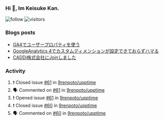### Hi 👋, Im Keisuke Kan.

<!--
**9renpoto/9renpoto** is a ✨ _special_ ✨ repository because its `README.md` (this file) appears on your GitHub profile.

Here are some ideas to get you started:

- 🔭 I’m currently working on ...
- 🌱 I’m currently learning ...
- 👯 I’m looking to collaborate on ...
- 🤔 I’m looking for help with ...
- 💬 Ask me about ...
- 📫 How to reach me: ...
- 😄 Pronouns: ...
- ⚡ Fun fact: ...
-->

![follow](https://img.shields.io/github/followers/9renpoto?label=Follow&style=social)
![visitors](https://komarev.com/ghpvc/?username=9renpoto&label=Profile%20views&color=0e75b6&style=flat)

### Blogs posts

<!-- BLOG-POST-LIST:START -->
- [GA4でユーザープロパティを使う](https://9renpoto.dev/2021/02/21/google-analytics-4-user-properties/)
- [GoogleAnalytics 4でカスタムディメンションが設定できておらずハマる](https://9renpoto.dev/2021/02/13/google-analytics-4/)
- [CADDi株式会社にJoinしました](https://9renpoto.dev/2020/12/05/join/)
<!-- BLOG-POST-LIST:END -->

### Activity

<!--START_SECTION:activity-->
1. ❗️ Closed issue [#61](https://github.com/9renpoto/upptime/issues/61) in [9renpoto/upptime](https://github.com/9renpoto/upptime)
2. 🗣 Commented on [#61](https://github.com/9renpoto/upptime/issues/61) in [9renpoto/upptime](https://github.com/9renpoto/upptime)
3. ❗️ Opened issue [#61](https://github.com/9renpoto/upptime/issues/61) in [9renpoto/upptime](https://github.com/9renpoto/upptime)
4. ❗️ Closed issue [#60](https://github.com/9renpoto/upptime/issues/60) in [9renpoto/upptime](https://github.com/9renpoto/upptime)
5. 🗣 Commented on [#60](https://github.com/9renpoto/upptime/issues/60) in [9renpoto/upptime](https://github.com/9renpoto/upptime)
<!--END_SECTION:activity-->

<!--START_SECTION:waka-->
<!--END_SECTION:waka-->